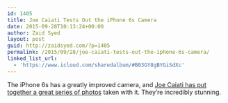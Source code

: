 ```yaml
---
id: 1405
title: Joe Caiati Tests Out the iPhone 6s Camera
date: 2015-09-28T10:13:24+00:00
author: Zaid Syed
layout: post
guid: http://zaidsyed.com/?p=1405
permalink: /2015/09/28/joe-caiati-tests-out-the-iphone-6s-camera/
linked_list_url:
  - 'https://www.icloud.com/sharedalbum/#B03GY8gBYGiSdXc'
---
```

The iPhone 6s has a greatly improved camera, and [Joe Caiati has put together a great series of photos](http://joecaiati.info/post/130029421545) taken with it. They&#8217;re incredibly stunning.